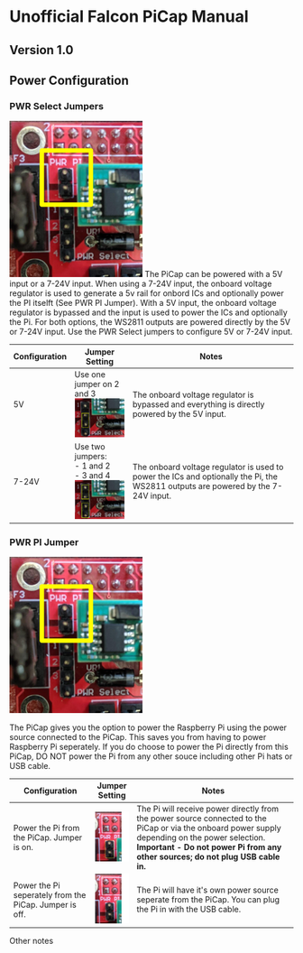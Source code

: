 # Unofficial Falcon PiCap Manual
## Version 1.0



## Power Configuration
### PWR Select Jumpers
![image](images/PWR_PI.png?raw=true)
The PiCap can be powered with a 5V input or a 7-24V input.  When using a 7-24V input, the onboard voltage regulator is used to generate a 5v rail for onbord ICs and optionally power the PI itselft (See PWR PI Jumper).  With a 5V input, the onboard voltage regulator is bypassed and the input is used to power the ICs and optionally the Pi.  For both options, the WS2811 outputs are powered directly by the 5V or 7-24V input.  Use the PWR Select jumpers to configure 5V or 7-24V input.  

| Configuration | Jumper Setting | Notes |
| ------------- | -------------- | ----- |
| 5V | Use one jumper on 2 and 3 <br> ![image](images/5V_PWR.png?raw=true) | The onboard voltage regulator is bypassed and everything is directly powered by the 5V input. |
| 7-24V | Use two jumpers: <br>- 1 and 2 <br>- 3 and 4 <br> ![image](images/7-24V_PWR.png?raw=true) | The onboard voltage regulator is used to power the ICs and optionally the Pi, the WS2811 outputs are powered by the 7-24V input.|

### PWR PI Jumper
![image](images/PWR_PI.png?raw=true)

The PiCap gives you the option to power the Raspberry Pi using the power source connected to the PiCap.  This saves you from having to power Raspberry Pi seperately.  If you do choose to power the Pi directly from this PiCap, DO NOT power the Pi from any other souce including other Pi hats or USB cable.

| Configuration | Jumper Setting | Notes |
| ------------- | -------------- | ----- |
| Power the Pi from the PiCap.  Jumper is on. | ![image](images/PWR_PI-Jumper.png?raw=true) | The Pi will receive power directly from the power source connected to the PiCap or via the onboard power supply depending on the power selection.  **Important - Do not power Pi from any other sources; do not plug USB cable in.**|
| Power the Pi seperately from the PiCap.  Jumper is off. | ![image](images/PWR_PI-No-Jumper.png?raw=true) | The Pi will have it's own power source seperate from the PiCap.  You can plug the Pi in with the USB cable.|

Other notes

